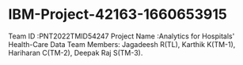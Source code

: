 # IBM-Project-42163-1660653915

Team ID :PNT2022TMID54247 
Project Name :Analytics for Hospitals' Health-Care Data
Team Members: Jagadeesh R(TL), Karthik K(TM-1), Hariharan C(TM-2), Deepak Raj S(TM-3).
